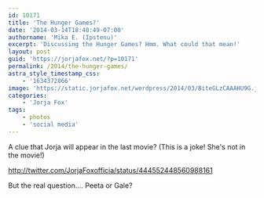 ```yaml
---
id: 10171
title: 'The Hunger Games?'
date: '2014-03-14T18:40:49-07:00'
authorname: 'Mika E. (Ipstenu)'
excerpt: 'Discussing the Hunger Games? Hmm. What could that mean!'
layout: post
guid: 'https://jorjafox.net/?p=10171'
permalink: /2014/the-hunger-games/
astra_style_timestamp_css:
    - '1634372866'
image: 'https://static.jorjafox.net/wordpress/2014/03/BiteGLzCAAAHU9G.jpg'
categories:
    - 'Jorja Fox'
tags:
    - photos
    - 'social media'
---
```


A clue that Jorja will appear in the last movie? (This is a joke! She's not in the movie!)

http://twitter.com/JorjaFoxofficia/status/444552448560988161

But the real question.... Peeta or Gale?
